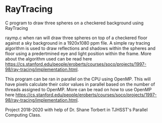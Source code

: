 # RayTracing
C program to draw three spheres on a checkered background using RayTracing

raymp.c when ran will draw three spheres on top of a checkered floor against a sky background in a 1920x1080 ppm file. A simple ray tracing algorithm is used to draw reflections and shadows within the spheres and floor using a predertmined eye and light position within the frame. More about the algorithm used can be read here https://cs.stanford.edu/people/eroberts/courses/soco/projects/1997-98/ray-tracing/implementation.html.

This program can be ran in parallel on the CPU using OpenMP. This will have pixels calculate their color values in parallel based on the number of threads assigned to OpenMP. More can be read on how to use OpenMP here https://cs.stanford.edu/people/eroberts/courses/soco/projects/1997-98/ray-tracing/implementation.html.

Project 2018-2020 with help of Dr. Shane Torbert in TJHSST's Parallel Computing Class.

